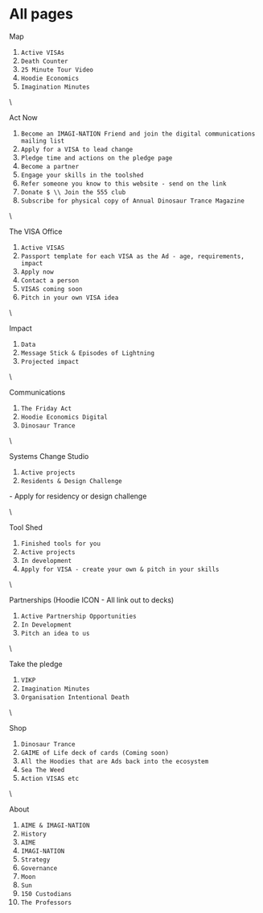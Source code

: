 # All pages

Map

1. `Active VISAs`
2. `Death Counter`
3. `25 Minute Tour Video`
4. `Hoodie Economics`
5. `Imagination Minutes`

\


Act Now

1. `Become an IMAGI-NATION Friend and join the digital communications mailing list`
2. `Apply for a VISA to lead change`
3. `Pledge time and actions on the pledge page`
4. `Become a partner`
5. `Engage your skills in the toolshed`
6. `Refer someone you know to this website - send on the link`
7. `Donate $ \\ Join the 555 club`
8. `Subscribe for physical copy of Annual Dinosaur Trance Magazine`

\


The VISA Office

1. `Active VISAS`
2. `Passport template for each VISA as the Ad - age, requirements, impact`
3. `Apply now`
4. `Contact a person`
5. `VISAS coming soon`
6. `Pitch in your own VISA idea`

\


Impact

1. `Data`
2. `Message Stick & Episodes of Lightning`
3. `Projected impact`

\


Communications

1. `The Friday Act`
2. `Hoodie Economics Digital`
3. `Dinosaur Trance`

\


Systems Change Studio

1. `Active projects`
2. `Residents & Design Challenge`

\- Apply for residency or design challenge

\


Tool Shed

1. `Finished tools for you`
2. `Active projects`
3. `In development`
4. `Apply for VISA - create your own & pitch in your skills`

\


Partnerships (Hoodie ICON - All link out to decks)

1. `Active Partnership Opportunities`
2. `In Development`
3. `Pitch an idea to us`

\


Take the pledge

1. `VIKP`
2. `Imagination Minutes`
3. `Organisation Intentional Death`

\


Shop

1. `Dinosaur Trance`
2. `GAIME of Life deck of cards (Coming soon)`
3. `All the Hoodies that are Ads back into the ecosystem`
4. `Sea The Weed`
5. `Action VISAS etc`

\


About

1. `AIME & IMAGI-NATION`
2. `History`
3. `AIME`
4. `IMAGI-NATION`
5. `Strategy`
6. `Governance`
7. `Moon`
8. `Sun`
9. `150 Custodians`
10. `The Professors`
